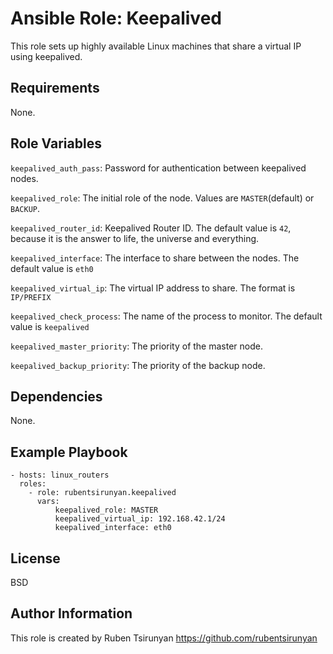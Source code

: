 Ansible Role: Keepalived
=========

This role sets up highly available Linux machines that share a virtual IP using keepalived.

Requirements
------------

None.

Role Variables
--------------

`keepalived_auth_pass`: Password for authentication between keepalived nodes.

`keepalived_role`: The initial role of the node. Values are `MASTER`(default) or `BACKUP`.

`keepalived_router_id`: Keepalived Router ID. The default value is `42`, because it is the answer to life, the universe and everything.

`keepalived_interface`: The interface to share between the nodes. The default value is `eth0`

`keepalived_virtual_ip`: The virtual IP address to share. The format is `IP/PREFIX`

`keepalived_check_process`: The name of the process to monitor. The default value is `keepalived`

`keepalived_master_priority`: The priority of the master node.

`keepalived_backup_priority`: The priority of the backup node.


Dependencies
------------

None.

Example Playbook
----------------

    - hosts: linux_routers
      roles:
        - role: rubentsirunyan.keepalived
          vars:
              keepalived_role: MASTER
              keepalived_virtual_ip: 192.168.42.1/24
              keepalived_interface: eth0

License
-------

BSD

Author Information
------------------

This role is created by Ruben Tsirunyan https://github.com/rubentsirunyan
